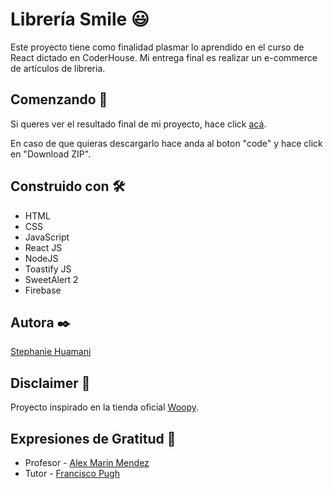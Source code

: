 
# Librería Smile 😃

Este proyecto tiene como finalidad plasmar lo aprendido en el curso de React dictado en CoderHouse.
Mi entrega final es realizar un e-commerce de artículos de líbreria.

## Comenzando 🚀
Si queres ver el resultado final de mi proyecto, hace click [acá](https://libreria-smile.netlify.app/).

En caso de que quieras descargarlo hace anda al boton "code" y hace click en "Download ZIP".

## Construido con 🛠️

* HTML
* CSS
* JavaScript
* React JS
* NodeJS
* Toastify JS
* SweetAlert 2
* Firebase
## Autora ✒️

[Stephanie Huamani](https://www.linkedin.com/in/stephanie-v-huamani/)
## Disclaimer 📄

Proyecto inspirado en la tienda oficial [Woopy](https://www.woopylibreria.com.ar/).
## Expresiones de Gratitud 🎁

* Profesor - [Alex Marin Mendez ](https://www.linkedin.com/in/alexmarinmendez/)
* Tutor - [Francisco Pugh](https://www.linkedin.com/in/francisco-pugh/)
